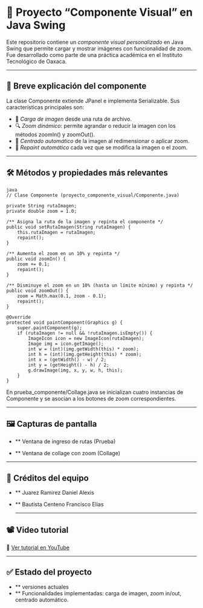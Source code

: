 # 🎨 Proyecto “Componente Visual” en Java Swing

Este repositorio contiene un *componente visual personalizado* en Java Swing que permite cargar y mostrar imágenes con funcionalidad de zoom. Fue desarrollado como parte de una práctica académica en el Instituto Tecnológico de Oaxaca.


---

## 🧩 Breve explicación del componente

La clase Componente extiende JPanel e implementa Serializable. Sus características principales son:

- 📁 *Carga de imagen* desde una ruta de archivo.
- 🔍 *Zoom dinámico*: permite agrandar o reducir la imagen con los métodos zoomIn() y zoomOut().
- 🎯 *Centrado automático* de la imagen al redimensionar o aplicar zoom.
- 🎨 *Repaint automático* cada vez que se modifica la imagen o el zoom.

---

## 🛠 Métodos y propiedades más relevantes
```
java
// Clase Componente (proyecto_componente_visual/Componente.java)

private String rutaImagen;
private double zoom = 1.0;

/** Asigna la ruta de la imagen y repinta el componente */
public void setRutaImagen(String rutaImagen) {
    this.rutaImagen = rutaImagen;
    repaint();
}

/** Aumenta el zoom en un 10% y repinta */
public void zoomIn() {
    zoom += 0.1;
    repaint();
}

/** Disminuye el zoom en un 10% (hasta un límite mínimo) y repinta */
public void zoomOut() {
    zoom = Math.max(0.1, zoom - 0.1);
    repaint();
}

@Override
protected void paintComponent(Graphics g) {
    super.paintComponent(g);
    if (rutaImagen != null && !rutaImagen.isEmpty()) {
        ImageIcon icon = new ImageIcon(rutaImagen);
        Image img = icon.getImage();
        int w = (int)(img.getWidth(this) * zoom);
        int h = (int)(img.getHeight(this) * zoom);
        int x = (getWidth() - w) / 2;
        int y = (getHeight() - h) / 2;
        g.drawImage(img, x, y, w, h, this);
    }
}
```
En prueba_componente/Collage.java se inicializan cuatro instancias de Componente y se asocian a los botones de zoom correspondientes.

---

## 🖼 Capturas de pantalla
- ** Ventana de ingreso de rutas (Prueba)

- ** Ventana de collage con zoom (Collage)

---

## 👥 Créditos del equipo
- ** Juarez Ramirez Daniel Alexis
- ** Bautista Centeno Francisco Elias

  ---

## 📽 Video tutorial

🔗 [Ver tutorial en YouTube](https://youtu.be/vgEDHcc4_6E?si=M7uocwvHx0AvSjmw)
  
  ---

##  ✅ Estado del proyecto
- ** versiones actuales
- ** Funcionalidades implementadas: carga de imagen, zoom in/out, centrado automático.
